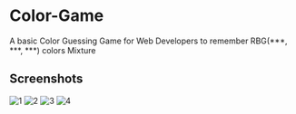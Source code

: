 # Color-Game 
A basic Color Guessing Game for Web Developers to remember RBG(***, ***, ***) colors Mixture

## Screenshots
![1](https://user-images.githubusercontent.com/13506689/29002987-38c4dc0a-7acc-11e7-9735-4f695e43107c.png)
![2](https://user-images.githubusercontent.com/13506689/29002993-58bfd4ba-7acc-11e7-99ed-b383880b6f11.png)
![3](https://user-images.githubusercontent.com/13506689/29002998-647eb2f8-7acc-11e7-9b38-660070b04e72.png)
![4](https://user-images.githubusercontent.com/13506689/29003004-6eeb2abe-7acc-11e7-8604-7bb6b08f5aa3.png)
